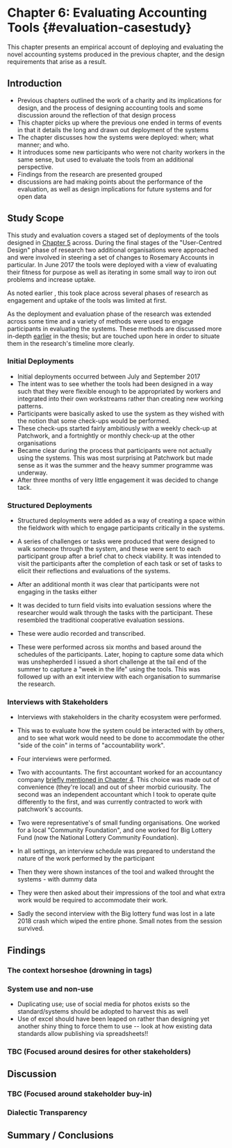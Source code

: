 Chapter 6: Evaluating Accounting Tools {#evaluation-casestudy}
=========================================================================
This chapter presents an empirical account of deploying and evaluating the novel accounting systems produced in the previous chapter, and the design requirements that arise as a result.

Introduction
-----------------
+ Previous chapters outlined the work of a charity and its implications for design, and the process of designing accounting tools and some discussion around the reflection of that design process
+ This chapter picks up where the previous one ended in terms of events in that it details the long and drawn out deployment of the systems
+ The chapter discusses how the systems were deployed: when; what manner; and who.
+ It introduces some new participants who were not charity workers in the same sense, but used to evaluate the tools from an additional perspective.
+ Findings from the research are presented grouped
+ discussions are had making points about the performance of the evaluation, as well as design implications for future systems and for open data

Study Scope
-----------------
This study and evaluation covers a staged set of deployments of the tools designed in [Chapter 5](#design-casestudy) across. During the final stages of the "User-Centred Design" phase of research two additional organisations were approached and were involved in steering a set of changes to Rosemary Accounts in particular. In June 2017 the tools were deployed with a view of evaluating their fitness for purpose as well as iterating in some small way to iron out problems and increase uptake.

As noted earlier , this took place across several phases of research as engagement and uptake of the tools was limited at first.

As the deployment and evaluation phase of the research was extended across some time and a variety of methods were used to engage participants in evaluating the systems. These methods are discussed more in-depth [earlier](#methodology-methods) in the thesis; but are touched upon here in order to situate them in the research's timeline more clearly.

### Initial Deployments
+ Initial deployments occurred between July and September 2017
+ The intent was to see whether the tools had been designed in a way such that they were flexible enough to be appropriated by workers and integrated into their own workstreams rather than creating new working patterns.
+ Participants were basically asked to use the system as they wished with the notion that some check-ups would be performed.
+ These check-ups started fairly ambitiously with a weekly check-up at Patchwork, and a fortnightly or monthly check-up at the other organisations
+ Became clear during the process that participants were not actually using the systems. This was most surprising at Patchwork but made sense as it was the summer and the heavy summer programme was underway.
+ After three months of very little engagement it was decided to change tack.

### Structured Deployments
+ Structured deployments were added as a way of creating a space within the fieldwork with which to engage participants critically in the systems.
+ A series of challenges or tasks were produced that were designed to walk someone through the system, and these were sent to each participant group after a brief chat to check viability. It was intended to visit the participants after the completion of each task or set of tasks to elicit their reflections and evaluations of the systems.
+ After an additional month it was clear that participants were not engaging in the tasks either
+ It was decided to turn field visits into evaluation sessions where the researcher would walk through the tasks with the participant. These resembled the traditional cooperative evaluation sessions.
+ These were audio recorded and transcribed.

+ These were performed across six months and based around the schedules of the participants. Later, hoping to capture some data which was unshepherded I issued a short challenge at the tail end of the summer to capture a "week in the life" using the tools. This was followed up with an exit interview with each organisation to summarise the research.

### Interviews with Stakeholders
+ Interviews with stakeholders in the charity ecosystem were performed.
+ This was to evaluate how the system could be interacted with by others, and to see what work would need to be done to accommodate the other "side of the coin" in terms of "accountability work".
+ Four interviews were performed.
+ Two with accountants. The first accountant worked for an accountancy company [briefly mentioned in Chapter 4](#fieldwork_compiling_accounts). This choice was made out of convenience (they're local) and out of sheer morbid curiousity. The second was an independent accountant which I took to operate quite differently to the first, and was currently contracted to work with patchwork's accounts.
+ Two were representative's of small funding organisations. One worked for a local "Community Foundation", and one worked for Big Lottery Fund (now the National Lottery Community Foundation).
+ In all settings, an interview schedule was prepared to understand the nature of the work performed by the participant
+ Then they were shown instances of the tool and walked throught the systems - with dummy data
+ They were then asked about their impressions of the tool and what extra work would be required to accommodate their work.

+ Sadly the second interview with the Big lottery fund was lost in a late 2018 crash which wiped the entire phone. Small notes from the session survived.


Findings
-----------------

### The context horseshoe (drowning in tags)

### System use and non-use

+ Duplicating use; use of social media for photos exists so the standard/systems should be adopted to harvest this as well
+ Use of excel should have been leaped on rather than designing yet another shiny thing to force them to use -- look at how existing data standards allow publishing via spreadsheets!!

### TBC (Focused around desires for other stakeholders)


Discussion
-----------------

### TBC (Focused around stakeholder buy-in)

### Dialectic Transparency

Summary / Conclusions
----------------------------------
